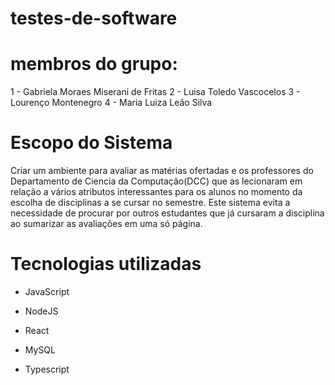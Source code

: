 # testes-de-software

# membros do grupo:

1 - Gabriela Moraes Miserani de Fritas
2 - Luisa Toledo Vascocelos
3 - Lourenço Montenegro
4 - Maria Luiza Leão Silva

# Escopo do Sistema

Criar um ambiente para avaliar as matérias ofertadas e os professores do Departamento de Ciencia da Computação(DCC) que as lecionaram em relação a vários atributos interessantes para os alunos no momento da escolha de disciplinas a se cursar no semestre. Este sistema evita a necessidade de procurar por outros estudantes que já cursaram a disciplina ao sumarizar as avaliações em uma só página.

# Tecnologias utilizadas

- JavaScript

- NodeJS

- React

- MySQL

- Typescript
